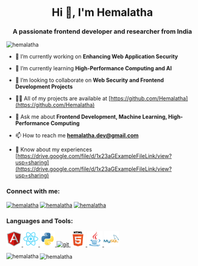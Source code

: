 <h1 align="center">Hi 👋, I'm Hemalatha</h1>
<h3 align="center">A passionate frontend developer and researcher from India</h3>

<p align="left"> <img src="https://komarev.com/ghpvc/?username=hemalatha&label=Profile%20views&color=0e75b6&style=flat" alt="hemalatha" /> </p>

- 🔭 I’m currently working on **Enhancing Web Application Security**

- 🌱 I’m currently learning **High-Performance Computing and AI**

- 👯 I’m looking to collaborate on **Web Security and Frontend Development Projects**

- 👨‍💻 All of my projects are available at [https://github.com/Hemalatha](https://github.com/Hemalatha)

- 💬 Ask me about **Frontend Development, Machine Learning, High-Performance Computing**

- 📫 How to reach me **hemalatha.dev@gmail.com**

- 📄 Know about my experiences [https://drive.google.com/file/d/1x23aGExampleFileLink/view?usp=sharing](https://drive.google.com/file/d/1x23aGExampleFileLink/view?usp=sharing)

<h3 align="left">Connect with me:</h3>
<p align="left">
<a href="https://linkedin.com/in/hemalatha" target="blank"><img align="center" src="https://raw.githubusercontent.com/rahuldkjain/github-profile-readme-generator/master/src/images/icons/Social/linked-in-alt.svg" alt="hemalatha" height="30" width="40" /></a>
<a href="https://www.codechef.com/users/hemalatha" target="blank"><img align="center" src="https://cdn.jsdelivr.net/npm/simple-icons@3.1.0/icons/codechef.svg" alt="hemalatha" height="30" width="40" /></a>
<a href="https://leetcode.com/hemalatha" target="blank"><img align="center" src="https://cdn.jsdelivr.net/npm/simple-icons@3.1.0/icons/leetcode.svg" alt="hemalatha" height="30" width="40" /></a>
</p>

<h3 align="left">Languages and Tools:</h3>
<p align="left"> 
  <a href="https://angular.io" target="_blank" rel="noreferrer"> 
    <img src="https://raw.githubusercontent.com/devicons/devicon/master/icons/angularjs/angularjs-original.svg" alt="angularjs" width="40" height="40"/> 
  </a> 
  <a href="https://reactjs.org/" target="_blank" rel="noreferrer"> 
    <img src="https://raw.githubusercontent.com/devicons/devicon/master/icons/react/react-original.svg" alt="react" width="40" height="40"/> 
  </a>
  <a href="https://www.python.org" target="_blank" rel="noreferrer"> 
    <img src="https://raw.githubusercontent.com/devicons/devicon/master/icons/python/python-original.svg" alt="python" width="40" height="40"/> 
  </a>
  <a href="https://git-scm.com/" target="_blank" rel="noreferrer"> 
    <img src="https://www.vectorlogo.zone/logos/git-scm/git-scm-icon.svg" alt="git" width="40" height="40"/> 
  </a>
  <a href="https://www.w3.org/html/" target="_blank" rel="noreferrer"> 
    <img src="https://raw.githubusercontent.com/devicons/devicon/master/icons/html5/html5-original-wordmark.svg" alt="html5" width="40" height="40"/> 
  </a> 
  <a href="https://www.java.com" target="_blank" rel="noreferrer"> 
    <img src="https://raw.githubusercontent.com/devicons/devicon/master/icons/java/java-original.svg" alt="java" width="40" height="40"/> 
  </a>
  <a href="https://www.mysql.com/" target="_blank" rel="noreferrer"> 
    <img src="https://raw.githubusercontent.com/devicons/devicon/master/icons/mysql/mysql-original-wordmark.svg" alt="mysql" width="40" height="40"/> 
  </a> 
</p>

<p><img align="left" src="https://github-readme-stats.vercel.app/api/top-langs?username=hemalatha&show_icons=true&locale=en&layout=compact" alt="hemalatha" /></p>

<p>&nbsp;<img align="center" src="https://github-readme-stats.vercel.app/api?username=hemalatha&show_icons=true&locale=en" alt="hemalatha" /></p>
